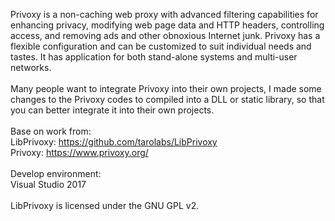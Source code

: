 Privoxy is a non-caching web proxy with advanced filtering capabilities for enhancing privacy, modifying web page data and HTTP headers, controlling access, and removing ads and other obnoxious Internet junk. Privoxy has a flexible configuration and can be customized to suit individual needs and tastes. It has application for both stand-alone systems and multi-user networks.<br/>
<br/>
Many people want to integrate Privoxy into their own projects, I made some changes to the Privoxy codes to compiled into a DLL or static library, so that you can better integrate it into their own projects.<br/>
<br/>
Base on work from:
<br/>
LibPrivoxy: https://github.com/tarolabs/LibPrivoxy
<br/>
Privoxy: https://www.privoxy.org/
<br/>
<br/>
Develop environment:<br/>
Visual Studio 2017<br/>
<br/>
LibPrivoxy is licensed under the GNU GPL v2.<br/>